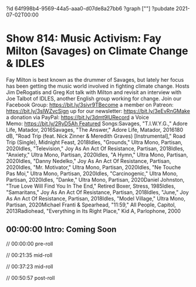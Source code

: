 ?id 64f998b4-9569-44a5-aaa0-d07de8a27bb6
?graph [""]
?pubdate 2021-07-02T00:00

# Show 814: Music Activism: Fay Milton (Savages) on Climate Change & IDLES

Fay Milton is best known as the drummer of Savages, but lately her focus has been getting the music world involved in fighting climate change. Hosts Jim DeRogatis and Greg Kot talk with Milton and revisit an interview with Joe Talbot of IDLES, another English group working for change. Join our Facebook Group: https://bit.ly/3sivr9TBecome a member on Patreon: https://bit.ly/3slWZvcSign up for our newsletter: https://bit.ly/3eEvRnGMake a donation via PayPal: https://bit.ly/3dmt9lURecord a Voice Memo: https://bit.ly/2RyD5Ah Featured Songs:Savages, "T.I.W.Y.G.," Adore Life, Matador, 2016Savages, "The Answer," Adore Life, Matador, 2016180 dB, "Road Trip (feat. Nick Zinner & Meredith Graves) [Instrumental]," Road Trip (Single), Midnight Feast, 2018Idles, "Grounds," Ultra Mono, Partisan, 2020Idles, "Television," Joy As An Act Of Resistance, Partisan, 2018Idles, "Anxiety," Ultra Mono, Partisan, 2020Idles, "A Hymn," Ultra Mono, Partisan, 2020Idles, "Danny Nedelko," Joy As An Act Of Resistance, Partisan, 2020Idles, "Mr. Motivator," Ultra Mono, Partisan, 2020Idles, "Ne Touche Pas Moi," Ultra Mono, Partisan, 2020Idles, "Carcinogenic," Ultra Mono, Partisan, 2020Idles, "Danke," Ultra Mono, Partisan, 2020Daniel Johnston, "True Love Will Find You In The End," Retired Boxer, Stress, 1985Idles, "Samaritans," Joy As An Act Of Resistance, Partisan, 2018Idles, "June," Joy As An Act Of Resistance, Partisan, 2018Idles, "Model Village," Ultra Mono, Partisan, 2020Michael Franti & Spearhead, "11:59," All People, Capitol, 2013Radiohead, "Everything in Its Right Place," Kid A, Parlophone, 2000  

## 00:00:00 Intro: Coming Soon

// 00:00:00 pre-roll

// 00:21:35 mid-roll

// 00:37:23 mid-roll

// 00:50:57 post-roll
